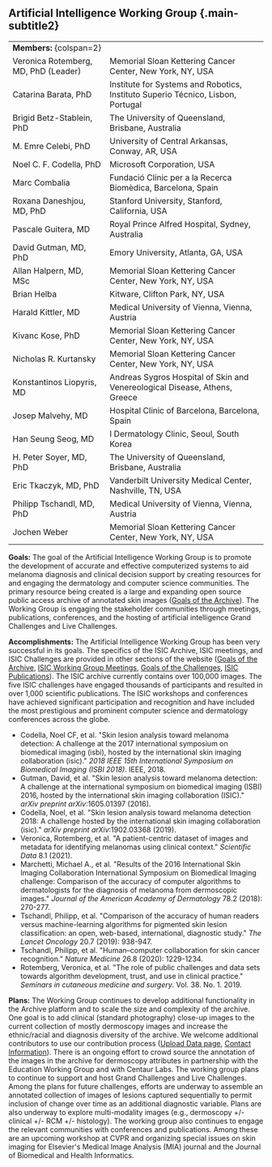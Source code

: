 ## Artificial Intelligence Working Group {.main-subtitle2}

| | |
| - | - |
| **Members:** {colspan=2} | |
| Veronica Rotemberg, MD, PhD (Leader) | Memorial Sloan Kettering Cancer Center, New York, NY, USA |
| Catarina Barata, PhD | Institute for Systems and Robotics, Instituto Superio Técnico, Lisbon, Portugal |
| Brigid Betz-Stablein, PhD | The University of Queensland, Brisbane, Australia |
| M. Emre Celebi, PhD | University of Central Arkansas, Conway, AR, USA |
| Noel C. F. Codella, PhD | Microsoft Corporation, USA |
| Marc Combalia | Fundació Clínic per a la Recerca Biomèdica, Barcelona, Spain |
| Roxana Daneshjou, MD, PhD | Stanford University, Stanford, California, USA |
| Pascale Guitera, MD | Royal Prince Alfred Hospital, Sydney, Australia |
| David Gutman, MD, PhD | Emory University, Atlanta, GA, USA |
| Allan Halpern, MD, MSc | Memorial Sloan Kettering Cancer Center, New York, NY, USA |
| Brian Helba | Kitware, Clifton Park, NY, USA |
| Harald Kittler, MD | Medical University of Vienna, Vienna, Austria |
| Kivanc Kose, PhD | Memorial Sloan Kettering Cancer Center, New York, NY, USA |
| Nicholas R. Kurtansky | Memorial Sloan Kettering Cancer Center, New York, NY, USA |
| Konstantinos Liopyris, MD | Andreas Sygros Hospital of Skin and Venereological Disease, Athens, Greece |
| Josep Malvehy, MD | Hospital Clinic of Barcelona, Barcelona, Spain |
| Han Seung Seog, MD | I Dermatology Clinic, Seoul, South Korea |
| H. Peter Soyer, MD, PhD | The University of Queensland, Brisbane, Australia |
| Eric Tkaczyk, MD, PhD | Vanderbilt University Medical Center, Nashville, TN, USA |
| Philipp Tschandl, MD, PhD | Medical University of Vienna, Vienna, Austria |
| Jochen Weber | Memorial Sloan Kettering Cancer Center, New York, NY, USA |


**Goals:** The goal of the Artificial Intelligence Working Group is to promote the development of accurate and effective computerized systems to aid  melanoma diagnosis and clinical decision support by creating resources for and engaging the dermatology and computer science communities. The primary resource being created is a large and expanding open source public access archive of annotated skin images \([Goals of the Archive](#!/topWithHeader/tightContentTop/about/isicArchiveGoals)\). The Working Group is engaging the stakeholder communities through meetings, publications, conferences, and the hosting of artificial intelligence Grand Challenges and Live Challenges.  

**Accomplishments:** The Artificial Intelligence Working Group has been very successful in its goals. The specifics of the ISIC Archive, ISIC meetings, and ISIC Challenges are provided in other sections of the website \([Goals of the Archive](#!/topWithHeader/tightContentTop/about/isicArchiveGoals), [ISIC Working Group Meetings](#!/topWithHeader/tightContentTop/about/isicMeetingsGroups), [Goals of the Challenges](#!/topWithHeader/tightContentTop/about/isicChallengesGoals), [ISIC Publications](#!/topWithHeader/tightContentTop/about/isicPublications)\). The ISIC archive currently contains over 100,000 images. The five ISIC challenges have engaged thousands of participants and resulted in over 1,000 scientific publications. The ISIC workshops and conferences have achieved significant participation and recognition and have included the most prestigious and prominent computer science and dermatology conferences across the globe.

* Codella, Noel CF, et al. "Skin lesion analysis toward melanoma detection: A challenge at the 2017 international symposium on biomedical imaging (isbi), hosted by the international skin imaging collaboration (isic)." *2018 IEEE 15th International Symposium on Biomedical Imaging (ISBI 2018)*. IEEE, 2018.  
* Gutman, David, et al. "Skin lesion analysis toward melanoma detection: A challenge at the international symposium on biomedical imaging (ISBI) 2016, hosted by the international skin imaging collaboration (ISIC)." *arXiv preprint arXiv*:1605.01397 (2016).  
* Codella, Noel, et al. "Skin lesion analysis toward melanoma detection 2018: A challenge hosted by the international skin imaging collaboration (isic)." *arXiv preprint arXiv*:1902.03368 (2019).  
* Veronica, Rotemberg, et al. "A patient-centric dataset of images and metadata for identifying melanomas using clinical context." *Scientific Data* 8.1 (2021).  
* Marchetti, Michael A., et al. "Results of the 2016 International Skin Imaging Collaboration International Symposium on Biomedical Imaging challenge: Comparison of the accuracy of computer algorithms to dermatologists for the diagnosis of melanoma from dermoscopic images." *Journal of the American Academy of Dermatology* 78.2 (2018): 270-277.  
* Tschandl, Philipp, et al. "Comparison of the accuracy of human readers versus machine-learning algorithms for pigmented skin lesion classification: an open, web-based, international, diagnostic study." *The Lancet Oncology* 20.7 (2019): 938-947.  
* Tschandl, Philipp, et al. "Human–computer collaboration for skin cancer recognition." *Nature Medicine* 26.8 (2020): 1229-1234.  
* Rotemberg, Veronica, et al. "The role of public challenges and data sets towards algorithm development, trust, and use in clinical practice." *Seminars in cutaneous medicine and surgery*. Vol. 38. No. 1. 2019.  

**Plans:** The Working Group continues to develop additional functionality in the Archive platform and to scale the size and complexity of the archive. One goal is to add clinical (standard photography) close-up images to the current collection of mostly dermoscopy images and increase the ethnic/racial and diagnosis diversity of the archive. We welcome additional contributors to use our contribution process ([Upload Data page](#!/topWithHeader/tightContentTop/uploadData), [Contact Information](#!/topWithHeader/tightContentTop/about/contactInfo)). There is an ongoing effort to crowd source the annotation of the images in the archive for dermoscopy attributes in partnership with the Education Working Group and with Centaur Labs. The working group plans to continue to support and host Grand Challenges and Live Challenges. Among the plans for future challenges, efforts are underway to assemble an annotated collection of images of lesions captured sequentially to permit inclusion of change over time as an additional diagnostic variable. Plans are also underway to explore multi-modality images (e.g., dermoscopy +/- clinical +/- RCM +/- histology). The working group also continues to engage the relevant communities with conferences and publications. Among these are an upcoming workshop at CVPR and organizing special issues on skin imaging for Elsevier's Medical Image Analysis (MIA) journal and the Journal of Biomedical and Health Informatics.
